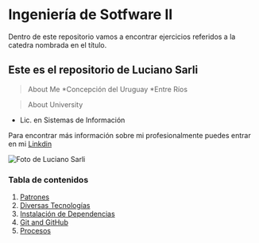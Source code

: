 # Ingeniería de Sotfware II
Dentro de este repositorio vamos a encontrar ejercicios referidos a la catedra nombrada en el título.

## Este es el repositorio de Luciano Sarli

> About Me
*Concepción del Uruguay
*Entre Ríos

> About University
* Lic. en Sistemas de Información

Para encontrar más información sobre mi profesionalmente puedes entrar en mi [Linkdin](https://www.linkedin.com/in/lucianosarli/)

![Foto de Luciano Sarli](https://user-images.githubusercontent.com/101670221/228784313-66b29256-ef86-41e8-8752-e7d69d164053.png)

### Tabla de contenidos
1. [Patrones](#patrones)
2. [Diversas Tecnologías](#diversas-tecnologías)
3. [Instalación de Dependencias](#instalación-de-dependencias)
4. [Git and GitHub](#git-and-github)
5. [Procesos](#procesos)

